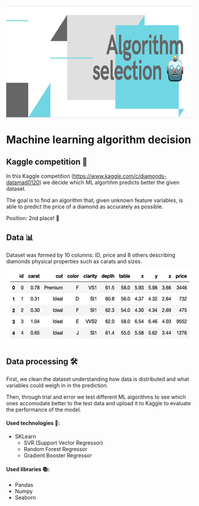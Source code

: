 <p align="center">
  <img width="1000" height="300" src="https://github.com/breogann/machine-learning-algorithm-choice/blob/master/Images/cover.png" alt="Algorithm selection">
</p>

# Machine learning algorithm decision
## Kaggle competition 🏅

In this Kaggle competition (https://www.kaggle.com/c/diamonds-datamad0120) we decide which ML algortihm predicts better the given dataset.

The goal is to find an algorithm that, given unknown feature variables, is able to predict the price of a diamond as accurately as possible.

Position: 2nd place! 🚀

## Data 📊 ##

Dataset was formed by 10 columns: ID, price and 8 others describing diamonds physical properties such as carats and sizes.

<p align="center">
  <img width="500" height="200" src="https://github.com/breogann/machine-learning-algorithm-choice/blob/master/Images/data_preview.png" alt="Dataset preview">
</p>


## Data processing 🛠 ## 

First, we clean the dataset understanding how data is distributed and what variables could weigh in in the prediction. 

Then, through trial and error we test different ML algorithms to see which ones accomodate better to the test data and upload it to Kaggle to evaluate the performance of the model. 

#### Used technologies 🔌: ####
- SKLearn
  - SVR (Support Vector Regressor)
  - Random Forest Regressor
  - Gradient Booster Regressor

#### Used libraries 📚: ####
- Pandas
- Numpy
- Seaborn
